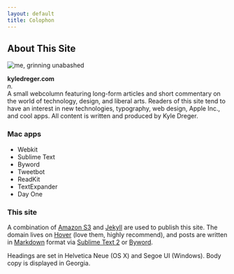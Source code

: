 ```yaml
---
layout: default
title: Colophon
---
```

## About This Site
![me, grinning unabashed]({{site.domain}}/public/cargo/kd.png)

**kyledreger.com**<br>
_n._<br>
A small webcolumn featuring long-form articles and short commentary on the world of technology, design, and liberal arts. Readers of this site tend to have an interest in new technologies, typography, web design, Apple Inc., and cool apps. All content is written and produced by Kyle Dreger.

### Mac apps
- Webkit
- Sublime Text
- Byword
- Tweetbot
- ReadKit
- TextExpander
- Day One

### This site
A combination of [Amazon S3](http://aws.amazon.com/s3/) and [Jekyll](https://github.com/mojombo/jekyll) are used to publish this site. The domain lives on [Hover](http://hover.com) (love them, highly recommend), and posts are written in [Markdown](http://daringfireball.net/projects/markdown) format via [Sublime Text 2](http://sublimetext.com) or [Byword](http://bywordapp.com).

Headings are set in Helvetica Neue (OS X) and Segoe UI (Windows). Body copy is displayed in Georgia.